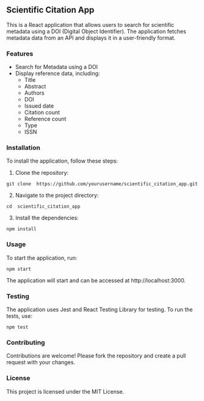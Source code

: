 ## Scientific Citation App

  
This is a React application that allows users to search for scientific metadata using a DOI (Digital Object Identifier). The application fetches metadata data from an API and displays it in a user-friendly format.  
  

### Features
  
- Search for Metadata using a DOI  
- Display reference data, including:  
	- Title  
	- Abstract  
	- Authors  
	- DOI  
	- Issued date  
	- Citation count  
	- Reference count  
	- Type  
	- ISSN  
  

### Installation

  
To install the application, follow these steps:  
  
1. Clone the repository:
```
git clone  https://github.com/yourusername/scientific_citation_app.git
```
  
2. Navigate to the project directory:
```
cd  scientific_citation_app
```
  
3. Install the dependencies:
```
npm install
```

### Usage

  
To start the application, run:
```
npm start
```
  
The application will start and can be accessed at  http://localhost:3000.  
  

### Testing

  
The application uses Jest and React Testing Library for testing. To run the tests, use:
```
npm test
```
  

### Contributing

  
Contributions are welcome! Please fork the repository and create a pull request with your changes.  
  

### License

  
This project is licensed under the MIT License.
